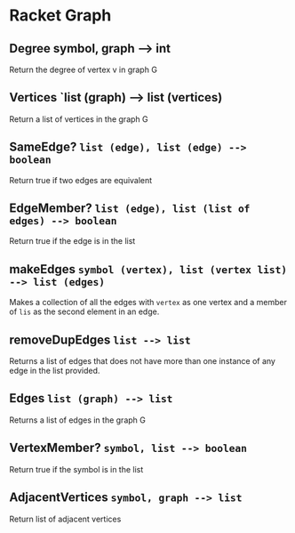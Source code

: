# Racket Graph

## Degree symbol, graph --> int
Return the degree of vertex v in graph G

## Vertices `list (graph) --> list (vertices)
Return a list of vertices in the graph G

## SameEdge? `list (edge), list (edge) --> boolean`
Return true if two edges are equivalent

## EdgeMember? `list (edge), list (list of edges) --> boolean`
Return true if the edge is in the list

## makeEdges `symbol (vertex), list (vertex list) --> list (edges)`
Makes a collection of all the edges with `vertex` as one vertex and a member of `lis` as the second element in an edge.

## removeDupEdges `list --> list`
Returns a list of edges that does not have more than one instance of any edge in the list provided.

## Edges `list (graph) --> list`
Returns a list of edges in the graph G

## VertexMember? `symbol, list --> boolean`
Return true if the symbol is in the list

## AdjacentVertices `symbol, graph --> list`
Return list of adjacent vertices 
